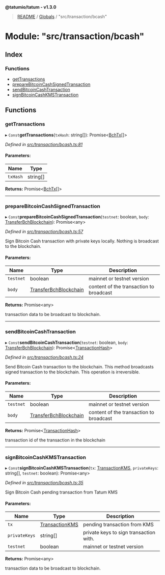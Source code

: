 **@tatumio/tatum - v1.3.0**

> [README](../README.md) / [Globals](../globals.md) / "src/transaction/bcash"

# Module: "src/transaction/bcash"

## Index

### Functions

* [getTransactions](_src_transaction_bcash_.md#gettransactions)
* [prepareBitcoinCashSignedTransaction](_src_transaction_bcash_.md#preparebitcoincashsignedtransaction)
* [sendBitcoinCashTransaction](_src_transaction_bcash_.md#sendbitcoincashtransaction)
* [signBitcoinCashKMSTransaction](_src_transaction_bcash_.md#signbitcoincashkmstransaction)

## Functions

### getTransactions

▸ `Const`**getTransactions**(`txHash`: string[]): Promise\<[BchTx](../interfaces/_src_model_response_bch_bchtx_.bchtx.md)[]>

*Defined in [src/transaction/bcash.ts:81](https://github.com/tatumio/tatum-js/blob/31bb1b4/src/transaction/bcash.ts#L81)*

#### Parameters:

Name | Type |
------ | ------ |
`txHash` | string[] |

**Returns:** Promise\<[BchTx](../interfaces/_src_model_response_bch_bchtx_.bchtx.md)[]>

___

### prepareBitcoinCashSignedTransaction

▸ `Const`**prepareBitcoinCashSignedTransaction**(`testnet`: boolean, `body`: [TransferBchBlockchain](../classes/_src_model_request_transferbchblockchain_.transferbchblockchain.md)): Promise\<any>

*Defined in [src/transaction/bcash.ts:57](https://github.com/tatumio/tatum-js/blob/31bb1b4/src/transaction/bcash.ts#L57)*

Sign Bitcoin Cash transaction with private keys locally. Nothing is broadcast to the blockchain.

#### Parameters:

Name | Type | Description |
------ | ------ | ------ |
`testnet` | boolean | mainnet or testnet version |
`body` | [TransferBchBlockchain](../classes/_src_model_request_transferbchblockchain_.transferbchblockchain.md) | content of the transaction to broadcast |

**Returns:** Promise\<any>

transaction data to be broadcast to blockchain.

___

### sendBitcoinCashTransaction

▸ `Const`**sendBitcoinCashTransaction**(`testnet`: boolean, `body`: [TransferBchBlockchain](../classes/_src_model_request_transferbchblockchain_.transferbchblockchain.md)): Promise\<[TransactionHash](../interfaces/_src_model_response_common_transactionhash_.transactionhash.md)>

*Defined in [src/transaction/bcash.ts:24](https://github.com/tatumio/tatum-js/blob/31bb1b4/src/transaction/bcash.ts#L24)*

Send Bitcoin Cash transaction to the blockchain. This method broadcasts signed transaction to the blockchain.
This operation is irreversible.

#### Parameters:

Name | Type | Description |
------ | ------ | ------ |
`testnet` | boolean | mainnet or testnet version |
`body` | [TransferBchBlockchain](../classes/_src_model_request_transferbchblockchain_.transferbchblockchain.md) | content of the transaction to broadcast |

**Returns:** Promise\<[TransactionHash](../interfaces/_src_model_response_common_transactionhash_.transactionhash.md)>

transaction id of the transaction in the blockchain

___

### signBitcoinCashKMSTransaction

▸ `Const`**signBitcoinCashKMSTransaction**(`tx`: [TransactionKMS](../classes/_src_model_response_kms_transactionkms_.transactionkms.md), `privateKeys`: string[], `testnet`: boolean): Promise\<any>

*Defined in [src/transaction/bcash.ts:35](https://github.com/tatumio/tatum-js/blob/31bb1b4/src/transaction/bcash.ts#L35)*

Sign Bitcoin Cash pending transaction from Tatum KMS

#### Parameters:

Name | Type | Description |
------ | ------ | ------ |
`tx` | [TransactionKMS](../classes/_src_model_response_kms_transactionkms_.transactionkms.md) | pending transaction from KMS |
`privateKeys` | string[] | private keys to sign transaction with. |
`testnet` | boolean | mainnet or testnet version |

**Returns:** Promise\<any>

transaction data to be broadcast to blockchain.
